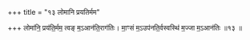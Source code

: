 +++
title = "१३ लोमानि प्रयतिर्मम"

+++
लोमा॑नि॒ प्रय॑ति॒र्मम॒ त्वङ् म॒ऽआन॑ति॒राग॑तिः। मा॒ꣳसं म॒ऽउप॑नति॒र्वस्वस्थि॑ म॒ज्जा म॒ऽआन॑तिः ॥१३ ॥
